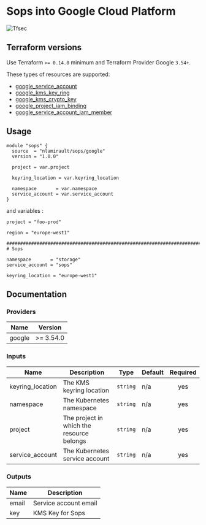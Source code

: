 # Sops into Google Cloud Platform

![Tfsec](https://github.com/nlamirault/terraform-google-sops/workflows/Tfsec/badge.svg)

## Terraform versions

Use Terraform `>= 0.14.0` minimum and Terraform Provider Google `3.54+`.

These types of resources are supported:

* [google_service_account](https://www.terraform.io/docs/providers/google/r/google_service_account.html)
* [google_kms_key_ring](https://registry.terraform.io/providers/hashicorp/google/latest/docs/data-sources/kms_key_ring)
* [google_kms_crypto_key](https://registry.terraform.io/providers/hashicorp/google/latest/docs/data-sources/kms_crypto_key)
* [google_project_iam_binding](https://registry.terraform.io/providers/hashicorp/google/latest/docs/resources/google_project_iam)
* [google_service_account_iam_member](https://registry.terraform.io/providers/hashicorp/google/latest/docs/resources/google_service_account_iam#google_service_account_iam_member)

## Usage

```hcl
module "sops" {
  source  = "nlamirault/sops/google"
  version = "1.0.0"

  project = var.project

  keyring_location = var.keyring_location

  namespace       = var.namespace
  service_account = var.service_account
}
```

and variables :

```hcl
project = "foo-prod"

region = "europe-west1"

##############################################################################
# Sops

namespace       = "storage"
service_account = "sops"

keyring_location = "europe-west1"
```

## Documentation

### Providers

| Name | Version |
|------|---------|
| google | >= 3.54.0 |

### Inputs

| Name | Description | Type | Default | Required |
|------|-------------|------|---------|:-----:|
| keyring\_location | The KMS keyring location | `string` | n/a | yes |
| namespace | The Kubernetes namespace | `string` | n/a | yes |
| project | The project in which the resource belongs | `string` | n/a | yes |
| service\_account | The Kubernetes service account | `string` | n/a | yes |

### Outputs

| Name | Description |
|------|-------------|
| email | Service account email |
| key | KMS Key for Sops |
